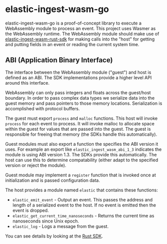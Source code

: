 # elastic-ingest-wasm-go

elastic-ingest-wasm-go is a proof-of-concept library to execute a WebAssembly
module to process an event. This project uses Wasmer as the WebAssembly runtime.
The WebAssembly module should make use of
[elastic-ingest-wasm-rust-sdk](https://github.com/andrewkroh/elastic-ingest-wasm-rust-sdk)
for making calls into the "host" for getting and putting fields in an event or
reading the current system time.

## ABI (Application Binary Interface)

The interface between the WebAssembly module ("guest") and host is defined as
an ABI. The SDK implementations provide a higher level API around this interface.

WebAssembly can only pass integers and floats across the guest/host boundary. In
order to pass complex data types we serialize data into the guest memory and 
pass pointers to those memory locations. Serialization is accomplished with
protocol buffers.

The guest must export `process` and `malloc` functions. This host will invoke
`process` for each event to process. It will invoke malloc to allocate space
within the guest for values that are passed into the guest. The guest is
responsible for freeing that memory (the SDKs handle this automatically).

Guest modules must also export a function the specifies the ABI version it uses.
For example an export like `elastic_ingest_wasm_abi_1_3` indicates the module
is using ABI version 1.3. The SDKs provide this automatically. The host can use
this to determine compatability (either adapt to the specified version or
reject the module).

Guest module may implement a `register` function that is invoked once at
initialization and is passed configuration data.

The host provides a module named `elastic` that contains these functions:
- `elastic_emit_event` - Output an event. This passes the address and length
  of a serialized event to the host. If no event is emitted then the event is
  dropped.
- `elastic_get_current_time_nanoseconds` - Returns the current time as
  nanoseconds since Unix epoch.
- `elastic_log` - Logs a message from the guest.

You can see details by looking at the
[Rust SDK](https://github.com/andrewkroh/elastic-ingest-wasm-rust-sdk/blob/main/src/hostcalls.rs).
